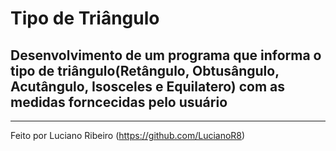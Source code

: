 # Tipo de Triângulo

## Desenvolvimento de um programa que informa o tipo de triângulo(Retângulo, Obtusângulo, Acutângulo, Isosceles e Equilatero) com as medidas forncecidas pelo usuário

---

Feito por Luciano Ribeiro (https://github.com/LucianoR8)
